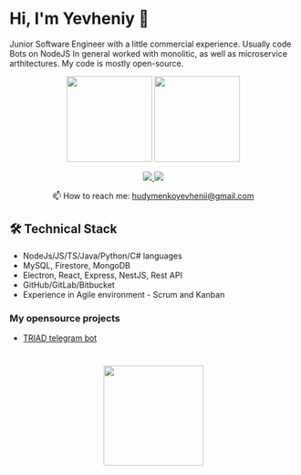 # Hi, I'm Yevheniy 👋
Junior Software Engineer with a little commercial experience. Usually code Bots on NodeJS
In general worked with monolitic, as well as microservice arthitectures. My code is mostly open-source.

<p align='center'>
   <a href="https://github-readme-stats.vercel.app/api?username=habubinator&show_icons=true&count_private=true"><img
           height=150
           src="https://github-readme-stats.vercel.app/api?username=habubinator&show_icons=true&count_private=true"/></a>
   <a href="https://github.com/habubinator/github-readme-stats"><img height=150
                                                                  src="https://github-readme-stats.vercel.app/api/top-langs/?username=habubinator&layout=compact"/></a>
</p>

<p align='center'>
   <a href="https://www.linkedin.com/in/hudymenko/">
       <img src="https://img.shields.io/badge/linkedin-%230077B5.svg?&style=for-the-badge&logo=linkedin&logoColor=white"/>
   </a>
   <a href="https://t.me/Munakuso">
       <img src="https://img.shields.io/badge/Telegram-2CA5E0?style=for-the-badge&logo=telegram&logoColor=white"/>
   </a>
<p align='center'>
   📫 How to reach me: <a href='mailto:hudymenkoyevhenii@gmail.com'>hudymenkoyevhenii@gmail.com</a>
</p>

## 🛠 Technical Stack
*   NodeJs/JS/TS/Java/Python/C# languages
*   MySQL, Firestore, MongoDB
*   Electron, React, Express, NestJS, Rest API
*   GitHub/GitLab/Bitbucket
*   Experience in Agile environment - Scrum and Kanban

### My opensource projects

* [TRIAD telegram bot](https://t.me/TriadColours_Bot) 

<div align="center" style="margin: 40px 0">
   <a href="https://github.com/habubinator/github-profile-views-counter">
       <img width="175px" src="https://komarev.com/ghpvc/?username=habubinator&color=DE002D">
   </a>
</div>
